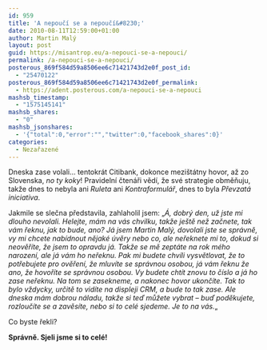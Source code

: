 ```yaml
---
id: 959
title: 'A nepoučí se a nepoučí&#8230;'
date: 2010-08-11T12:59:00+01:00
author: Martin Malý
layout: post
guid: https://misantrop.eu/a-nepouci-se-a-nepouci/
permalink: /a-nepouci-se-a-nepouci/
posterous_869f584d59a8506ee6c71421743d2e0f_post_id:
  - "25470122"
posterous_869f584d59a8506ee6c71421743d2e0f_permalink:
  - https://adent.posterous.com/a-nepouci-se-a-nepouci
mashsb_timestamp:
  - "1575145141"
mashsb_shares:
  - "0"
mashsb_jsonshares:
  - '{"total":0,"error":"","twitter":0,"facebook_shares":0}'
categories:
  - Nezařazené
---
```

Dneska zase volali&#8230; tentokr&aacute;t Citibank, dokonce mezi&scaron;t&aacute;tny hovor, až zo Slovenska, _no ty koky_! Pravideln&iacute; čten&aacute;ři věd&iacute;, že sv&eacute; strategie obměňuju, takže dnes to nebyla ani _Ruleta_ ani _Kontraformul&aacute;ř_, dnes to byla _Převzat&aacute; iniciativa_.

Jakmile se slečna představila, zahlaholil jsem: &#8222;_&Aacute;, dobr&yacute; den, už jste mi dlouho nevolali. Helejte, m&aacute;m na v&aacute;s chvilku, takže je&scaron;tě než začnete, tak v&aacute;m řeknu, jak to bude, ano? J&aacute; jsem Martin Mal&yacute;, dovolali jste se spr&aacute;vně, vy mi chcete nab&iacute;dnout nějak&eacute; &uacute;věry nebo co, ale neřeknete mi to, dokud si neověř&iacute;te, že jsem to opravdu j&aacute;. Takže se mě zept&aacute;te na rok m&eacute;ho narozen&iacute;, ale j&aacute; v&aacute;m ho neřeknu. Pak mi budete chv&iacute;li vysvětlovat, že to potřebujete pro ověřen&iacute;, že mluv&iacute;te se spr&aacute;vnou osobou, j&aacute; v&aacute;m řeknu že ano, že hovoř&iacute;te se spr&aacute;vnou osobou. Vy budete cht&iacute;t znovu to č&iacute;slo a j&aacute; ho zase neřeknu. Na tom se zasekneme, a nakonec hovor ukonč&iacute;te. Tak to bylo vždycky, určitě to vid&iacute;te na displeji CRM, a bude to tak zase. Ale dneska m&aacute;m dobrou n&aacute;ladu, takže si teď můžete vybrat &#8211; buď poděkujete, rozlouč&iacute;te se a zavěs&iacute;te, nebo si to cel&eacute; sjedeme. Je to na v&aacute;s._&#8222;

Co byste řekli?

**Spr&aacute;vně. Sjeli jsme si to cel&eacute;!**
